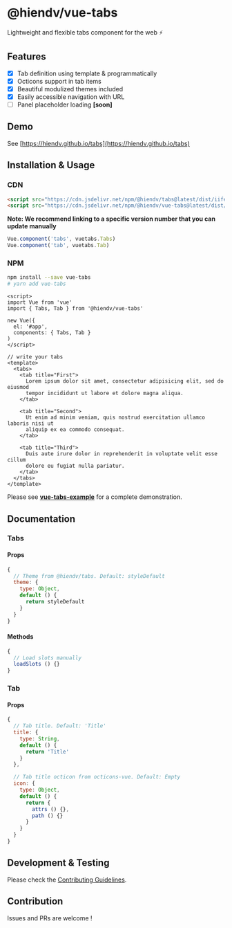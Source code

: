 # @hiendv/vue-tabs
Lightweight and flexible tabs component for the web :zap:

## Features
- [x] Tab definition using template & programmatically
- [x] Octicons support in tab items
- [x] Beautiful modulized themes included
- [x] Easily accessible navigation with URL
- [ ] Panel placeholder loading **[soon]**

## Demo
See [https://hiendv.github.io/tabs](https://hiendv.github.io/tabs)

## Installation & Usage
### CDN
```html
<script src="https://cdn.jsdelivr.net/npm/@hiendv/tabs@latest/dist/iife.js" crossorigin="anonymous"></script>
<script src="https://cdn.jsdelivr.net/npm/@hiendv/vue-tabs@latest/dist/iife.js" crossorigin="anonymous"></script>
```
**Note: We recommend linking to a specific version number that you can update manually**
```js
Vue.component('tabs', vuetabs.Tabs)
Vue.component('tab', vuetabs.Tab)
```

### NPM
```bash
npm install --save vue-tabs
# yarn add vue-tabs
```

```vue
<script>
import Vue from 'vue'
import { Tabs, Tab } from '@hiendv/vue-tabs'

new Vue({
  el: '#app',
  components: { Tabs, Tab }
)
</script>

// write your tabs
<template>
  <tabs>
    <tab title="First">
      Lorem ipsum dolor sit amet, consectetur adipisicing elit, sed do eiusmod
      tempor incididunt ut labore et dolore magna aliqua.
    </tab>

    <tab title="Second">
      Ut enim ad minim veniam, quis nostrud exercitation ullamco laboris nisi ut
      aliquip ex ea commodo consequat.
    </tab>

    <tab title="Third">
      Duis aute irure dolor in reprehenderit in voluptate velit esse cillum
      dolore eu fugiat nulla pariatur.
    </tab>
  </tabs>
</template>
```
Please see **[vue-tabs-example](/packages/vue-tabs-example)** for a complete demonstration.

## Documentation
### Tabs
#### Props
```js
{
  // Theme from @hiendv/tabs. Default: styleDefault
  theme: {
    type: Object,
    default () {
      return styleDefault
    }
  }
}
```
#### Methods
```js
{
  // Load slots manually
  loadSlots () {}
}
```
### Tab
#### Props
```js
{
  // Tab title. Default: 'Title'
  title: {
    type: String,
    default () {
      return 'Title'
    }
  },

  // Tab title octicon from octicons-vue. Default: Empty
  icon: {
    type: Object,
    default () {
      return {
        attrs () {},
        path () {}
      }
    }
  }
}
```

## Development & Testing
Please check the [Contributing Guidelines](https://github.com/hiendv/tabs/blob/master/CONTRIBUTING.md).

## Contribution
Issues and PRs are welcome !
